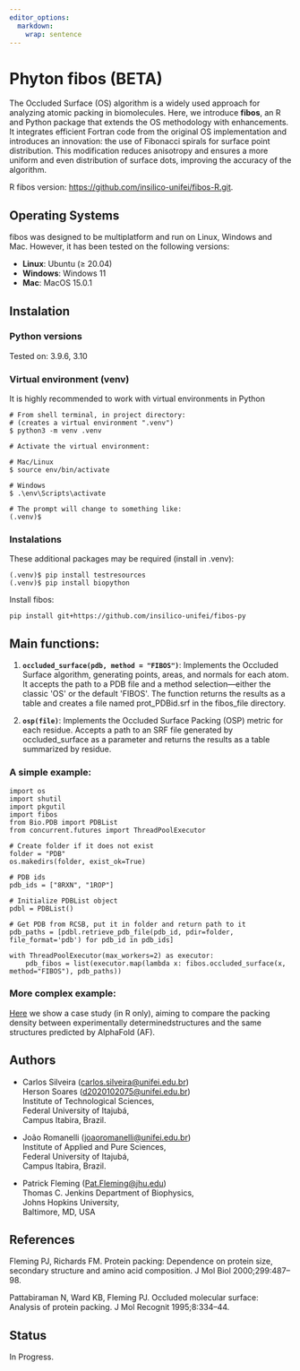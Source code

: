```yaml
---
editor_options: 
  markdown: 
    wrap: sentence
---
```


# Phyton fibos (BETA)

The Occluded Surface (OS) algorithm is a widely used approach for analyzing atomic packing in biomolecules. 
Here, we introduce **fibos**, an R and Python package that extends the OS methodology with enhancements. 
It integrates efficient Fortran code from the original OS implementation and introduces an innovation: 
the use of Fibonacci spirals for surface point distribution. This modification reduces anisotropy and 
ensures a more uniform and even distribution of surface dots, improving the accuracy
of the algorithm.

R fibos version: https://github.com/insilico-unifei/fibos-R.git.

## Operating Systems

fibos was designed to be multiplatform and run on Linux, Windows and Mac.
However, it has been tested on the following versions:

- **Linux**: Ubuntu ($\geq$ 20.04)
- **Windows**: Windows 11
- **Mac**: MacOS 15.0.1

## Instalation

### Python versions

Tested on: 3.9.6, 3.10

### Virtual environment (venv) 

It is highly recommended to work with virtual environments in Python

```
# From shell terminal, in project directory:
# (creates a virtual environment ".venv")
$ python3 -m venv .venv

# Activate the virtual environment:

# Mac/Linux
$ source env/bin/activate

# Windows
$ .\env\Scripts\activate 

# The prompt will change to something like:
(.venv)$  
```

### Instalations

These additional packages may be required (install in .venv):

```
(.venv)$ pip install testresources 
(.venv)$ pip install biopython 
```

Install fibos:

```         
pip install git+https://github.com/insilico-unifei/fibos-py
```

## Main functions:

1.  **`occluded_surface(pdb, method = "FIBOS")`**: Implements the Occluded Surface 
algorithm, generating points, areas, and normals for each atom. It accepts the path 
to a PDB file and a method selection—either the classic 'OS' or the default 'FIBOS'. 
The function returns the results as a table and creates a file named 
prot_PDBid.srf in the fibos_file directory.

1.  **`osp(file)`**: Implements the Occluded Surface Packing (OSP) metric for 
each residue. Accepts a path to an SRF file generated by occluded_surface as a 
parameter and returns the results as a table summarized by residue.

### A simple example:

```     
import os
import shutil
import pkgutil
import fibos
from Bio.PDB import PDBList
from concurrent.futures import ThreadPoolExecutor

# Create folder if it does not exist
folder = "PDB"
os.makedirs(folder, exist_ok=True)

# PDB ids
pdb_ids = ["8RXN", "1ROP"]

# Initialize PDBList object
pdbl = PDBList()

# Get PDB from RCSB, put it in folder and return path to it
pdb_paths = [pdbl.retrieve_pdb_file(pdb_id, pdir=folder, file_format='pdb') for pdb_id in pdb_ids]

with ThreadPoolExecutor(max_workers=2) as executor:
    pdb_fibos = list(executor.map(lambda x: fibos.occluded_surface(x, method="FIBOS"), pdb_paths))
```

### More complex example:
[Here](https://github.com/insilico-unifei/fibos-R-case-study-supp.git) we show a 
case study (in R only), aiming to compare the packing density between experimentally 
determinedstructures and the same structures predicted by AlphaFold (AF).

## Authors

-   Carlos Silveira ([carlos.silveira\@unifei.edu.br](mailto:carlos.silveira@unifei.edu.br))\
    Herson Soares ([d2020102075\@unifei.edu.br](mailto:d2020102075@unifei.edu.br))\
    Institute of Technological Sciences,\
    Federal University of Itajubá,\
    Campus Itabira, Brazil.

-   João Romanelli ([joaoromanelli\@unifei.edu.br](mailto:joaoromanelli@unifei.edu.br)) \
    Institute of Applied and Pure Sciences, \
    Federal University of Itajubá, \
    Campus Itabira, Brazil.

-   Patrick Fleming ([Pat.Fleming\@jhu.edu](mailto:Pat.Fleming@jhu.edu)) \
    Thomas C. Jenkins Department of Biophysics, \
    Johns Hopkins University, \
    Baltimore, MD, USA

## References

Fleming PJ, Richards FM. Protein packing: Dependence on protein size, secondary structure and amino acid composition. J Mol Biol 2000;299:487–98.

Pattabiraman N, Ward KB, Fleming PJ. Occluded molecular surface: Analysis of protein packing. J Mol Recognit 1995;8:334–44.

## Status

In Progress.